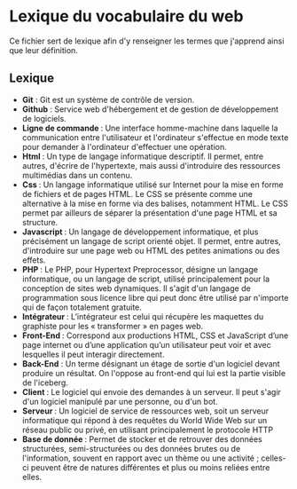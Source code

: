 # Lexique du vocabulaire du web

Ce fichier sert de lexique afin d'y renseigner les termes que j'apprend ainsi que leur définition.

## Lexique 

<ul>
 <li> <strong>Git</strong> : Git est un système de contrôle de version.</li>
 <li> <strong> Github</strong> : Service web d'hébergement et de gestion de développement de logiciels. </li>
 <li> <strong> Ligne de commande </strong> : Une interface homme-machine dans laquelle la communication entre l'utilisateur et l'ordinateur s'effectue en mode texte pour demander à l'ordinateur d'effectuer une opération.</li>
 <li> <strong> Html </strong> : Un type de langage informatique descriptif. Il permet, entre autres, d'écrire de l'hypertexte, mais aussi d'introduire des ressources multimédias dans un contenu.</li>
 <li> <strong> Css </strong> : Un langage informatique utilisé sur Internet pour la mise en forme de fichiers et de pages HTML. Le CSS se présente comme une alternative à la mise en forme via des balises, notamment HTML. Le CSS permet par ailleurs de séparer la présentation d'une page HTML et sa structure.</li>
 <li> <strong> Javascript </strong> : Un langage de développement informatique, et plus précisément un langage de script orienté objet. Il permet, entre autres, d'introduire sur une page web ou HTML des petites animations ou des effets.</li>
 <li> <strong> PHP </strong> : Le PHP, pour Hypertext Preprocessor, désigne un langage informatique, ou un langage de script, utilisé principalement pour la conception de sites web dynamiques. Il s'agit d'un langage de programmation sous licence libre qui peut donc être utilisé par n'importe qui de façon totalement gratuite.</li>
 <li> <strong> Intégrateur </strong> : L’intégrateur est celui qui récupère les maquettes du graphiste pour les « transformer » en pages web.</li>
 <li> <strong> Front-End </strong> : Correspond aux productions HTML, CSS et JavaScript d’une page internet ou d’une application qu’un utilisateur peut voir et avec lesquelles il peut interagir directement. </li>
 <li> <strong> Back-End</strong> : Un terme désignant un étage de sortie d'un logiciel devant produire un résultat. On l'oppose au front-end qui lui est la partie visible de l'iceberg.</li>
 <li> <strong> Client </strong> : Le logiciel qui envoie des demandes à un serveur. Il peut s'agir d'un logiciel manipulé par une personne, ou d'un bot.</li>
 <li> <strong> Serveur </strong> : Un logiciel de service de ressources web, soit un serveur informatique qui répond à des requêtes du World Wide Web sur un réseau public ou privé, en utilisant principalement le protocole HTTP </li>
 <li> <strong> Base de donnée </strong> : Permet de stocker et de retrouver des données structurées, semi-structurées ou des données brutes ou de l'information, souvent en rapport avec un thème ou une activité ; celles-ci peuvent être de natures différentes et plus ou moins reliées entre elles. </li>



</ul>

